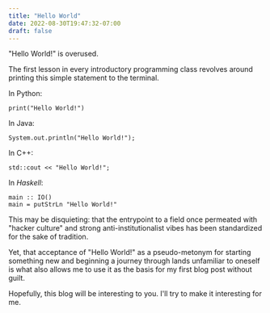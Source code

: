 ```yaml
---
title: "Hello World"
date: 2022-08-30T19:47:32-07:00
draft: false
---
```

"Hello World!" is overused. 

The first lesson in every introductory programming class revolves around printing this simple statement to the terminal. 

In Python:
```
print("Hello World!")
```
In Java:
```
System.out.println("Hello World!");
```
In C++:
```
std::cout << "Hello World!";
```
In *Haskell*:
```
main :: IO()
main = putStrLn "Hello World!"
```
This may be disquieting: that the entrypoint to a field once permeated with "hacker culture" and strong anti-institutionalist vibes has been standardized for the sake of tradition.

Yet, that acceptance of "Hello World!" as a pseudo-metonym for starting something new and beginning a journey through lands unfamiliar to oneself is what also allows me to use it as the basis for my first blog post without guilt.

Hopefully, this blog will be interesting to you. I'll try to make it interesting for me. 
